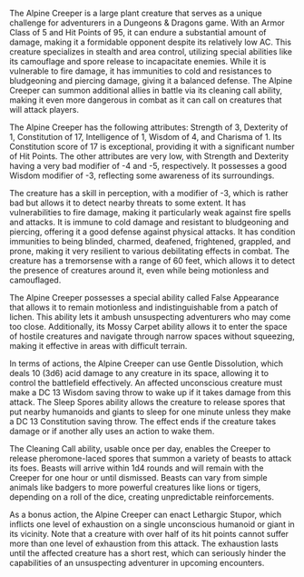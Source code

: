 The Alpine Creeper is a large plant creature that serves as a unique challenge for adventurers in a Dungeons & Dragons game. With an Armor Class of 5 and Hit Points of 95, it can endure a substantial amount of damage, making it a formidable opponent despite its relatively low AC. This creature specializes in stealth and area control, utilizing special abilities like its camouflage and spore release to incapacitate enemies. While it is vulnerable to fire damage, it has immunities to cold and resistances to bludgeoning and piercing damage, giving it a balanced defense. The Alpine Creeper can summon additional allies in battle via its cleaning call ability, making it even more dangerous in combat as it can call on creatures that will attack players. 

The Alpine Creeper has the following attributes: Strength of 3, Dexterity of 1, Constitution of 17, Intelligence of 1, Wisdom of 4, and Charisma of 1. Its Constitution score of 17 is exceptional, providing it with a significant number of Hit Points. The other attributes are very low, with Strength and Dexterity having a very bad modifier of -4 and -5, respectively. It possesses a good Wisdom modifier of -3, reflecting some awareness of its surroundings.

The creature has a skill in perception, with a modifier of -3, which is rather bad but allows it to detect nearby threats to some extent. It has vulnerabilities to fire damage, making it particularly weak against fire spells and attacks. It is immune to cold damage and resistant to bludgeoning and piercing, offering it a good defense against physical attacks. It has condition immunities to being blinded, charmed, deafened, frightened, grappled, and prone, making it very resilient to various debilitating effects in combat. The creature has a tremorsense with a range of 60 feet, which allows it to detect the presence of creatures around it, even while being motionless and camouflaged.

The Alpine Creeper possesses a special ability called False Appearance that allows it to remain motionless and indistinguishable from a patch of lichen. This ability lets it ambush unsuspecting adventurers who may come too close. Additionally, its Mossy Carpet ability allows it to enter the space of hostile creatures and navigate through narrow spaces without squeezing, making it effective in areas with difficult terrain.

In terms of actions, the Alpine Creeper can use Gentle Dissolution, which deals 10 (3d6) acid damage to any creature in its space, allowing it to control the battlefield effectively. An affected unconscious creature must make a DC 13 Wisdom saving throw to wake up if it takes damage from this attack. The Sleep Spores ability allows the creature to release spores that put nearby humanoids and giants to sleep for one minute unless they make a DC 13 Constitution saving throw. The effect ends if the creature takes damage or if another ally uses an action to wake them. 

The Cleaning Call ability, usable once per day, enables the Creeper to release pheromone-laced spores that summon a variety of beasts to attack its foes. Beasts will arrive within 1d4 rounds and will remain with the Creeper for one hour or until dismissed. Beasts can vary from simple animals like badgers to more powerful creatures like lions or tigers, depending on a roll of the dice, creating unpredictable reinforcements.

As a bonus action, the Alpine Creeper can enact Lethargic Stupor, which inflicts one level of exhaustion on a single unconscious humanoid or giant in its vicinity. Note that a creature with over half of its hit points cannot suffer more than one level of exhaustion from this attack. The exhaustion lasts until the affected creature has a short rest, which can seriously hinder the capabilities of an unsuspecting adventurer in upcoming encounters.